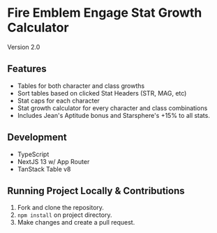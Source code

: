# Fire Emblem Engage Stat Growth Calculator

Version 2.0

## Features

- Tables for both character and class growths
- Sort tables based on clicked Stat Headers (STR, MAG, etc)
- Stat caps for each character
- Stat growth calculator for every character and class combinations
- Includes Jean's Aptitude bonus and Starsphere's +15% to all stats.

## Development

- TypeScript
- NextJS 13 w/ App Router
- TanStack Table v8

## Running Project Locally & Contributions

1. Fork and clone the repository.
2. `npm install` on project directory.
3. Make changes and create a pull request.
